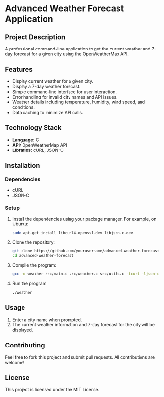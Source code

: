 # Advanced Weather Forecast Application

## Project Description
A professional command-line application to get the current weather and 7-day forecast for a given city using the OpenWeatherMap API.

## Features
- Display current weather for a given city.
- Display a 7-day weather forecast.
- Simple command-line interface for user interaction.
- Error handling for invalid city names and API issues.
- Weather details including temperature, humidity, wind speed, and conditions.
- Data caching to minimize API calls.

## Technology Stack
- **Language:** C
- **API:** OpenWeatherMap API
- **Libraries:** cURL, JSON-C

## Installation

### Dependencies
- cURL
- JSON-C

### Setup
1. Install the dependencies using your package manager. For example, on Ubuntu:
    ```sh
    sudo apt-get install libcurl4-openssl-dev libjson-c-dev
    ```

2. Clone the repository:
    ```sh
    git clone https://github.com/yourusername/advanced-weather-forecast.git
    cd advanced-weather-forecast
    ```

3. Compile the program:
    ```sh
    gcc -o weather src/main.c src/weather.c src/utils.c -lcurl -ljson-c
    ```

4. Run the program:
    ```sh
    ./weather
    ```

## Usage
1. Enter a city name when prompted.
2. The current weather information and 7-day forecast for the city will be displayed.

## Contributing
Feel free to fork this project and submit pull requests. All contributions are welcome!

## License
This project is licensed under the MIT License.
